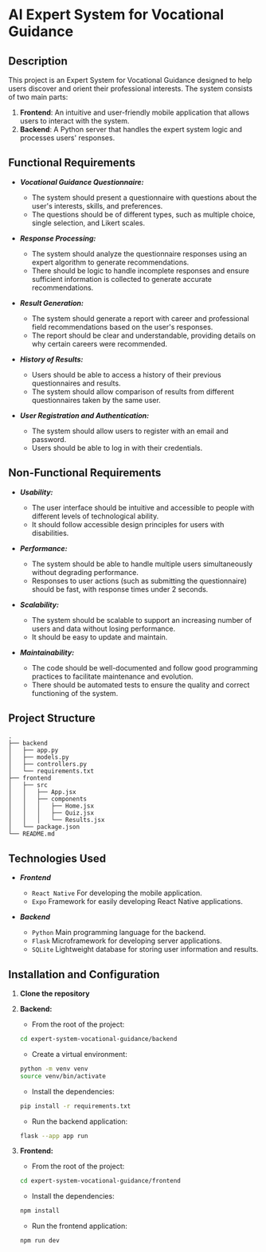 # AI Expert System for Vocational Guidance

## Description

This project is an Expert System for Vocational Guidance designed to help users discover and orient their professional interests. The system consists of two main parts:

1. **Frontend**: An intuitive and user-friendly mobile application that allows users to interact with the system.
2. **Backend**: A Python server that handles the expert system logic and processes users' responses.

## Functional Requirements

- **_Vocational Guidance Questionnaire:_**

    - The system should present a questionnaire with questions about the user's interests, skills, and preferences.
    - The questions should be of different types, such as multiple choice, single selection, and Likert scales.

- **_Response Processing:_**

    - The system should analyze the questionnaire responses using an expert algorithm to generate recommendations.
    - There should be logic to handle incomplete responses and ensure sufficient information is collected to generate accurate recommendations.

- **_Result Generation:_**

    - The system should generate a report with career and professional field recommendations based on the user's responses.
    - The report should be clear and understandable, providing details on why certain careers were recommended.

- **_History of Results:_**

    - Users should be able to access a history of their previous questionnaires and results.
    - The system should allow comparison of results from different questionnaires taken by the same user.

- **_User Registration and Authentication:_**

    - The system should allow users to register with an email and password.
    - Users should be able to log in with their credentials.

## Non-Functional Requirements

- **_Usability:_**

    - The user interface should be intuitive and accessible to people with different levels of technological ability.
    - It should follow accessible design principles for users with disabilities.

- **_Performance:_**

    - The system should be able to handle multiple users simultaneously without degrading performance.
    - Responses to user actions (such as submitting the questionnaire) should be fast, with response times under 2 seconds.

- **_Scalability:_**

    - The system should be scalable to support an increasing number of users and data without losing performance.
    - It should be easy to update and maintain.

- **_Maintainability:_**

    - The code should be well-documented and follow good programming practices to facilitate maintenance and evolution.
    - There should be automated tests to ensure the quality and correct functioning of the system.


<!-- ## Features

- **User-Friendly Interface**: Optimized design for mobile devices.
- **Recommendation Engine**: Expert algorithm that suggests careers and professional fields based on user responses.
- **Scalability**: Ability to handle multiple users simultaneously. 

-->

## Project Structure

```plaintext
.
├── backend
│   ├── app.py
│   ├── models.py
│   ├── controllers.py
│   └── requirements.txt
├── frontend
│   ├── src
│   │   ├── App.jsx
│   │   ├── components
│   │   │   ├── Home.jsx
│   │   │   ├── Quiz.jsx
│   │   │   └── Results.jsx
│   └── package.json
└── README.md
```

## Technologies Used

- **_Frontend_**

    - `React Native` For developing the mobile application.
    - `Expo` Framework for easily developing React Native applications.

- **_Backend_**

    - `Python` Main programming language for the backend.
    - `Flask` Microframework for developing server applications.
    - `SQLite` Lightweight database for storing user information and results.


## Installation and Configuration

1. **Clone the repository**

2. **Backend:**

    - From the root of the project:
    ```bash
    cd expert-system-vocational-guidance/backend
    ```
    
    - Create a virtual environment:
    ```bash
    python -m venv venv
    source venv/bin/activate
    ```

    - Install the dependencies:
    ```bash
    pip install -r requirements.txt
    ```

    - Run the backend application:
    ```bash
    flask --app app run
    ```

3. **Frontend:**

    - From the root of the project:
    ```bash
    cd expert-system-vocational-guidance/frontend
    ```

    - Install the dependencies:
    ```bash
    npm install
    ```
    
    - Run the frontend application:
    ```bash
    npm run dev
    ```
    


<!-- TRADUCTION IN SPANISH -->

<!-- 
# Sistema Experto en Orientación Vocacional

## Descripción

Este proyecto es un Sistema Experto en Orientación Vocacional diseñado para ayudar a los usuarios a descubrir y orientar sus intereses profesionales. El sistema consta de dos partes principales:

1. **Frontend**: Una aplicación móvil intuitiva y amigable que permite a los usuarios interactuar con el sistema.
2. **Backend**: Un servidor en Python que maneja la lógica del sistema experto y procesa las respuestas de los usuarios.


## Requerimientos Funcionales

- Cuestionario de Orientación Vocacional

    - El sistema debe presentar un cuestionario con preguntas sobre intereses, habilidades y preferencias de los usuarios.
    - Las preguntas deben ser de diferentes tipos, como opción múltiple, selección única y escalas de Likert.

- Procesamiento de Respuestas

    - El sistema debe analizar las respuestas del cuestionario utilizando un algoritmo experto para generar recomendaciones.
    - Debe haber lógica para manejar respuestas incompletas y asegurar que se recopile suficiente información para generar una recomendación precisa.

- Generación de Resultados

    - El sistema debe generar un informe con las recomendaciones de carreras y campos profesionales basados en las respuestas del usuario.
    - El informe debe ser claro y comprensible, proporcionando detalles sobre por qué se recomendaron ciertas carreras.

- Historial de Resultados

    - Los usuarios deben poder acceder a un historial de sus cuestionarios y resultados anteriores.
    - El sistema debe permitir la comparación de resultados de diferentes cuestionarios realizados por el mismo usuario.

- Registro y Autenticación de Usuarios

    - El sistema debe permitir a los usuarios registrarse con un correo electrónico y una contraseña.
    - Los usuarios deben poder iniciar sesión con sus credenciales.


## Requerimientos No Funcionales

- Rendimiento

    - El sistema debe ser capaz de manejar múltiples usuarios simultáneamente sin degradar el rendimiento.
    - Las respuestas a las acciones del usuario (como enviar el cuestionario) deben ser rápidas, con tiempos de respuesta inferiores a 2 segundos.

- Escalabilidad

    - El sistema debe ser escalable para soportar un número creciente de usuarios y datos sin pérdida de rendimiento.
    - Debe ser fácil de actualizar y mantener.

- Usabilidad

    - La interfaz de usuario debe ser intuitiva y accesible para personas con diferentes niveles de habilidad tecnológica.
    - Debe seguir principios de diseño accesible para usuarios con discapacidades.

- Mantenibilidad

    - El código debe estar bien documentado y seguir buenas prácticas de programación para facilitar su mantenimiento y evolución.
    - Debe haber pruebas automatizadas para asegurar la calidad y funcionamiento correcto del sistema.

## Estructura del Proyecto

```plaintext
.
├── backend
│   ├── app.py
│   ├── models.py
│   ├── controllers.py
│   └── requirements.txt
├── frontend
│   ├── src
│   │   ├── App.js
│   │   ├── components
│   │   │   ├── Home.js
│   │   │   ├── Quiz.js
│   │   │   └── Results.js
│   └── package.json
└── README.md -->


